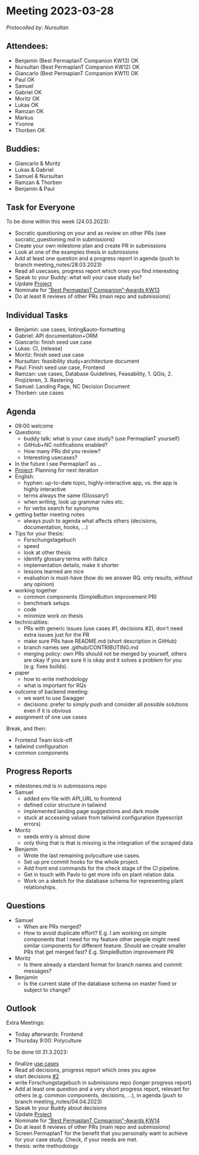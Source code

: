 # Meeting 2023-03-28

_Protocolled by: Nursultan_

## Attendees:

-   Benjamin (Best PermaplanT Companion KW13) OK
-   Nursultan (Best PermaplanT Companion KW12) OK
-   Giancarlo (Best PermaplanT Companion KW11) OK
-   Paul OK
-   Samuel
-   Gabriel OK
-   Moritz OK
-   Lukas OK
-   Ramzan OK
-   Markus
-   Yvonne
-   Thorben OK

## Buddies:

-   Giancarlo & Moritz
-   Lukas & Gabriel
-   Samuel & Nursultan
-   Ramzan & Thorben
-   Benjamin & Paul

## Task for Everyone

To be done within this week (24.03.2023):

-   Socratic questioning on your and as review on other PRs (see socratic_questioning.md in submissions)
-   Create your own milestone plan and create PR in submissions
-   Look at one of the examples thesis in submissions
-   Add at least one question and a progress report in agenda (push to branch meeting_notes/28.03.2023)
-   Read all usecases, progress report which ones you find interesting
-   Speak to your Buddy: what will your case study be?
-   Update [Project](https://github.com/orgs/ElektraInitiative/projects/4/)
-   Nominate for [“Best PermaplanT Companion”-Awards KW13](https://nextcloud.markus-raab.org/nextcloud/index.php/apps/polls/vote/8)
-   Do at least 6 reviews of other PRs (main repo and submissions)

## Individual Tasks

-   Benjamin: use cases, linting&auto-formatting
-   Gabriel: API documentation+ORM
-   Giancarlo: finish seed use case
-   Lukas: CI, (release)
-   Moritz: finish seed use case
-   Nursultan: feasibility study+architecture document
-   Paul: Finish seed use case, Frontend
-   Ramzan: use cases, Database Guidelines, Feasability, 1. QGis, 2. Projizieren, 3. Rastering
-   Samuel: Landing Page, NC Decision Document
-   Thorben: use cases

## Agenda

-   09:00 welcome
-   Questions:
    -   buddy talk: what is your case study? (use PermaplanT yourself)
    -   GitHub+NC notifications enabled?
    -   How many PRs did you review?
    -   Interesting usecases?
-   In the future I see PermaplanT as ...
-   [Project](https://github.com/orgs/ElektraInitiative/projects/4/): Planning for next iteration
-   English:
    -   hyphen: up-to-date topic, highly-interactive app, vs. the app is highly interactive
    -   terms always the same (Glossary!)
    -   when writing, look up grammar rules etc.
    -   for verbs search for synonyms
-   getting better meeting notes
    -   always push to agenda what affects others (decisions, documentation, hooks, ...)
-   Tips for your thesis:
    -   Forschungstagebuch
    -   speed
    -   look at other thesis
    -   identify glossary terms with italics
    -   implementation details, make it shorter
    -   lessons learned are nice
    -   evaluation is must-have (how do we answer RQ. only results, without any opinion)
-   working together
    -   common components (SimpleButton improvement PR)
    -   benchmark setups
    -   code
    -   minimize work on thesis
-   technicalities:
    -   PRs with generic issues (use cases #1, decisions #2), don't need extra issues just for the PR
    -   make sure PRs have README.md (short description in GitHub)
    -   branch names see .github/CONTRIBUTING.md
    -   merging policy: own PRs should not be merged by yourself, others are okay if you are sure it is okay and it solves a problem for you (e.g. fixes builds).
-   paper
    -   how to write methodology
    -   what is important for RQs
-   outcome of backend meeting:
    -   we want to use Swagger
    -   decisions: prefer to simply push and consider all possible solutions even if it is obvious
-   assignment of one use cases

Break, and then:

-   Frontend Team kick-off
-   tailwind configuration
-   common components

## Progress Reports

-   milestones.md is in submissions repo
-   Samuel
    -   added env file with API_URL to frontend
    -   defined color structure in tailwind
    -   implemented landing page suggestions and dark mode
    -   stuck at accessing values from tailwind configuration (typescript errors)
-   Moritz
    -   seeds entry is almost done
    -   only thing that is that is missing is the integration of the scraped data
-   Benjamin
    -   Wrote the last remaining polyculture use cases.
    -   Set up pre commit hooks for the whole project.
    -   Add front end commands for the check stage of the CI pipeline.
    -   Get in touch with Pavlo to get more info on plant relation data.
    -   Work on a sketch for the database schema for representing plant relationships.

## Questions

-   Samuel
    -   When are PRs merged?
    -   How to avoid duplicate effort?
        E.g. I am working on simple components that I need for my feature other people might need similar components for different feature.
        Should we create smaller PRs that get merged fast? E.g. SimpleButton improvement PR
-   Moritz
    -   Is there already a standard format for branch names and commit messages?
-   Benjamin
    -   Is the current state of the database schema on master fixed or subject to change?

## Outlook

Extra Meetings:

-   Today afterwards: Frontend
-   Thursday 9:00: Polyculture

To be done till 31.3.2023:

-   finalize [use cases](https://github.com/ElektraInitiative/PermaplanT/issues/1)
-   Read all decisions, progress report which ones you agree
-   start decisions [#2](https://github.com/ElektraInitiative/PermaplanT/issues/2)
-   write Forschungstagebuch in submissions repo (longer progress report)
-   Add at least one question and a very short progress report, relevant for others (e.g. common components, decisions, ...), in agenda (push to branch meeting_notes/04.04.2023)
-   Speak to your Buddy about decisions
-   Update [Project](https://github.com/orgs/ElektraInitiative/projects/4/)
-   Nominate for [“Best PermaplanT Companion”-Awards KW14](https://nextcloud.markus-raab.org/nextcloud/index.php/apps/polls/vote/9)
-   Do at least 8 reviews of other PRs (main repo and submissions)
-   Screen PermaplanT for the benefit that you personally want to achieve for your case study. Check, if your needs are met.
-   thesis: write methodology
